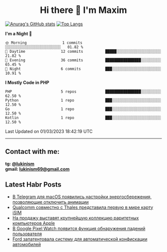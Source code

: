 ## <h1 align="center">Hi there 👋 I'm Maxim</h1>

[![Anurag's GitHub stats](https://github-readme-stats.vercel.app/api?username=lukinism)](https://github.com/anuraghazra/github-readme-stats) [![Top Langs](https://github-readme-stats.vercel.app/api/top-langs/?username=lukinism)](https://github.com/anuraghazra/github-readme-stats)

<!--START_SECTION:waka-->
**I'm a Night 🦉** 

```text
🌞 Morning                1 commits           ░░░░░░░░░░░░░░░░░░░░░░░░░   01.82 % 
🌆 Daytime                12 commits          █████░░░░░░░░░░░░░░░░░░░░   21.82 % 
🌃 Evening                36 commits          ████████████████░░░░░░░░░   65.45 % 
🌙 Night                  6 commits           ███░░░░░░░░░░░░░░░░░░░░░░   10.91 % 
```


**I Mostly Code in PHP** 

```text
PHP                      5 repos             ████████████████░░░░░░░░░   62.50 % 
Python                   1 repo              ███░░░░░░░░░░░░░░░░░░░░░░   12.50 % 
Go                       1 repo              ███░░░░░░░░░░░░░░░░░░░░░░   12.50 % 
Kotlin                   1 repo              ███░░░░░░░░░░░░░░░░░░░░░░   12.50 % 
```




 Last Updated on 01/03/2023 18:42:19 UTC
<!--END_SECTION:waka-->
___
## Contact with me:
**tg: [@lukinism](https://t.me/lukinism)  
gmail: lukinism69@gmail.com**

## Latest Habr Posts
<!-- BLOG-POST-LIST:START -->
- [В Telegram для macOS появились настройки энергосбережения, позволяющие отключить анимации](https://habr.com/ru/post/719736/)
- [Qualcomm совместно с Thales представила первую в мире карту iSIM](https://habr.com/ru/post/719716/)
- [На продажу выставят крупнейшую коллекцию раритетных компьютеров Apple](https://habr.com/ru/post/719662/)
- [В Google Pixel Watch появится функция обнаружения падений пользователя](https://habr.com/ru/post/719656/)
- [Ford запатентовала систему для автоматической конфискации автомобилей](https://habr.com/ru/post/719480/)
<!-- BLOG-POST-LIST:END -->
